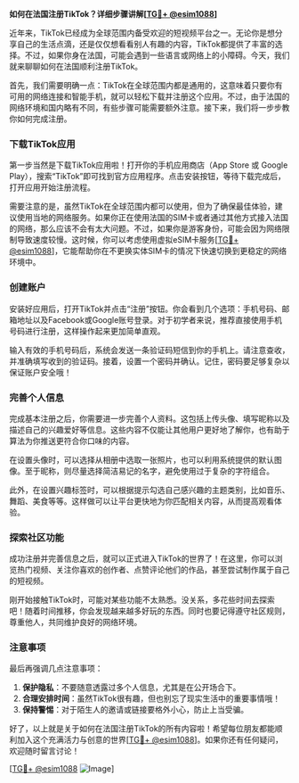 **如何在法国注册TikTok？详细步骤讲解[[TG💪+ @esim1088](https://t.me/s/esim1088)]**

近年来，TikTok已经成为全球范围内备受欢迎的短视频平台之一。无论你是想分享自己的生活点滴，还是仅仅想看看别人有趣的内容，TikTok都提供了丰富的选择。不过，如果你身在法国，可能会遇到一些语言或网络上的小障碍。今天，我们就来聊聊如何在法国顺利注册TikTok。

首先，我们需要明确一点：TikTok在全球范围内都是通用的，这意味着只要你有可用的网络连接和智能手机，就可以轻松下载并注册这个应用。不过，由于法国的网络环境和国内略有不同，有些步骤可能需要额外注意。接下来，我们将一步步教你如何完成注册。

### 下载TikTok应用

第一步当然是下载TikTok应用啦！打开你的手机应用商店（App Store 或 Google Play），搜索“TikTok”即可找到官方应用程序。点击安装按钮，等待下载完成后，打开应用开始注册流程。

需要注意的是，虽然TikTok在全球范围内都可以使用，但为了确保最佳体验，建议使用当地的网络服务。如果你正在使用法国的SIM卡或者通过其他方式接入法国的网络，那么应该不会有太大问题。不过，如果你是游客身份，可能会因为网络限制导致速度较慢。这时候，你可以考虑使用虚拟eSIM卡服务[[TG💪+ @esim1088](https://t.me/s/esim1088)]，它能帮助你在不更换实体SIM卡的情况下快速切换到更稳定的网络环境中。

### 创建账户

安装好应用后，打开TikTok并点击“注册”按钮。你会看到几个选项：手机号码、邮箱地址以及Facebook或Google账号登录。对于初学者来说，推荐直接使用手机号码进行注册，这样操作起来更加简单直观。

输入有效的手机号码后，系统会发送一条验证码短信到你的手机上。请注意查收，并准确填写收到的验证码。接着，设置一个密码并确认。记住，密码要足够复杂以保证账户安全哦！

### 完善个人信息

完成基本注册之后，你需要进一步完善个人资料。这包括上传头像、填写昵称以及描述自己的兴趣爱好等信息。这些内容不仅能让其他用户更好地了解你，也有助于算法为你推送更符合你口味的内容。

在设置头像时，可以选择从相册中选取一张照片，也可以利用系统提供的默认图像。至于昵称，则尽量选择简洁易记的名字，避免使用过于复杂的字符组合。

此外，在设置兴趣标签时，可以根据提示勾选自己感兴趣的主题类别，比如音乐、舞蹈、美食等等。这样做可以让平台更快地为你匹配相关内容，从而提高观看体验。

### 探索社区功能

成功注册并完善信息之后，就可以正式进入TikTok的世界了！在这里，你可以浏览热门视频、关注你喜欢的创作者、点赞评论他们的作品，甚至尝试制作属于自己的短视频。

刚开始接触TikTok时，可能对某些功能不太熟悉。没关系，多花些时间去探索吧！随着时间推移，你会发现越来越多好玩的东西。同时也要记得遵守社区规则，尊重他人，共同维护良好的网络环境。

### 注意事项

最后再强调几点注意事项：

1. **保护隐私**：不要随意透露过多个人信息，尤其是在公开场合下。
2. **合理安排时间**：虽然TikTok很有趣，但也别忘了现实生活中的重要事情哦！
3. **保持警惕**：对于陌生人的邀请或链接要格外小心，防止上当受骗。

好了，以上就是关于如何在法国注册TikTok的所有内容啦！希望每位朋友都能顺利加入这个充满活力与创意的世界[[TG💪+ @esim1088](https://t.me/s/esim1088)]。如果你还有任何疑问，欢迎随时留言讨论！

[[TG💪+ @esim1088](https://t.me/s/esim1088) ![Image](https://i.postimg.cc/4NQfJmqS/Snipaste-2025-05-13-00-14-12.png)]